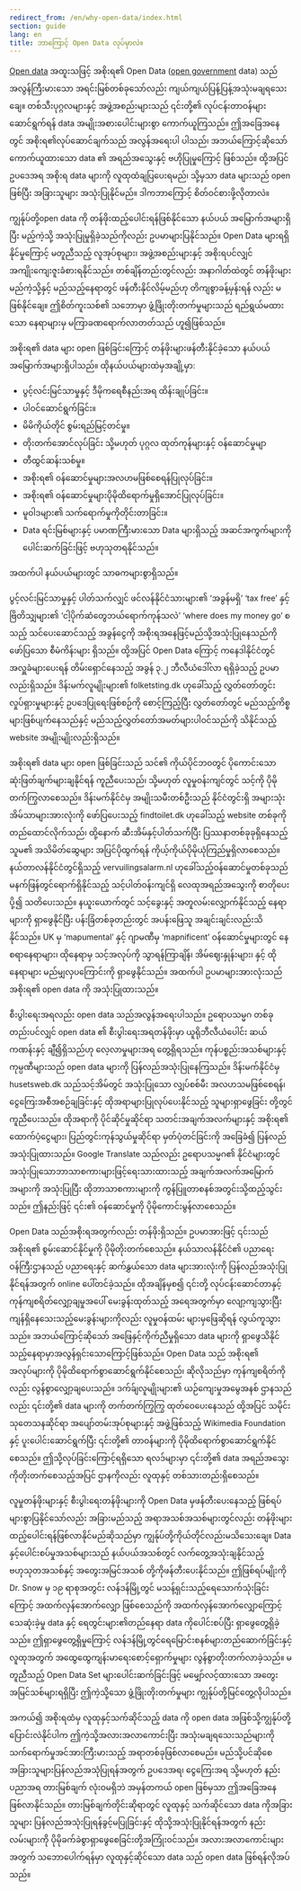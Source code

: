 ```yaml
---
redirect_from: /en/why-open-data/index.html
section: guide
lang: en
title: ဘာကြောင့် Open Data လုပ်မှာလဲ။
---
```

[Open data](/glossary/en/terms/open-data/) အထူးသဖြင့် အစိုးရ၏ Open Data ([open government](/glossary/en/terms/open-government/) data) သည် အလွန်ကြီးမားသော အရင်းမြစ်တစ်ခုသော်လည်း ကျယ်ကျယ်ပြန့်ပြန့်အသုံးမချရသေးချေ။ တစ်သီးပုဂ္ဂလများနှင့် အဖွဲ့အစည်းများသည် ၎င်းတို့၏ လုပ်ငန်းတာဝန်များဆောင်ရွက်ရန် data အမျိုးအစားပေါင်းများစွာ ကောက်ယူကြသည်။ ဤအခြေအနေတွင် အစိုးရ၏လုပ်ဆောင်ချက်သည် အလွန်အရေးပါ ပါသည်၊ အဘယ်ကြောင့်ဆိုသော် ကောက်ယူထားသော data ၏ အရည်အသွေးနှင့် ဗဟိုပြုမှုကြောင့် ဖြစ်သည်။ ထို့အပြင် ဥပဒေအရ အစိုးရ data များကို လူထုထံချပြပေးရမည်၊ သို့မှသာ data များသည် open ဖြစ်ပြီး အခြားသူများ အသုံးပြုနိုင်မည်။ ဒါကဘာကြောင့် စိတ်ဝင်စားဖို့လိုတာလဲ။ 

ကျွန်ုပ်တို့open data ကို တန်ဖိုးထည့်ပေါင်းရန်ဖြစ်နိုင်သော နယ်ပယ် အမြောက်အများရှိပြီး မည့်ကဲ့သို့ အသုံးပြုမှုရှိခဲ့သည်ကိုလည်း ဥပမာများပြနိုင်သည်။ Open Data များရရှိနိုင်မှုကြောင့် မတူညီသည့် လူအုပ်စုများ၊ အဖွဲ့အစည်းများနှင့် အစိုးရပင်လျှင် အကျိုးကျေးဇူးခံစားရနိုင်သည်။ တစ်ချိန်တည်းတွင်လည်း အနာဂါတ်ထဲတွင် တန်ဖိုးများ မည်ကဲ့သို့နှင့် မည်သည့်နေရာတွင် ဖန်တီးနိုင်လိမ့်မည်ဟု တိကျစွာခန့်မှန်းရန် လည်း မဖြစ်နိုင်ချေ။ ဤစိတ်ကူးသစ်၏ သဘောမှာ ဖွံ့ဖြိုးတိုးတက်မှုများသည် ရည်ရွယ်မထားသော နေရာများမှ မကြာခဏရောက်လာတတ်သည် ဟူ၍ဖြစ်သည်။

အစိုးရ၏ data များ open ဖြစ်ခြင်းကြောင့် တန်ဖိုးများဖန်တီးနိုင်ခဲ့သော နယ်ပယ်အမြောက်အများရှိပါသည်။ ထိုနယ်ပယ်များထဲမှအချို့မှာ:

-   ပွင့်လင်းမြင်သာမှုနှင့် ဒီမိုကရေစီနည်းအရ ထိန်းချုပ်ခြင်း။
-   ပါဝင်ဆောင်ရွက်ခြင်း။
-   မိမိကိုယ်တိုင် စွမ်းရည်မြင့်တင်မှု။
-   တိုးတက်အောင်လုပ်ခြင်း သို့မဟုတ် ပုဂ္ဂလ ထုတ်ကုန်များနှင့် ဝန်ဆောင်မှုမျာ
-   တီထွင်ဆန်းသစ်မှု။
-   အစိုးရ၏ ဝန်ဆောင်မှုများအလဟမဖြစ်စေရန်ပြုလုပ်ခြင်း။
-   အစိုးရ၏ ဝန်ဆောင်မှုများပိုမိုထိရောက်မှုရှိအောင်ပြုလုပ်ခြင်း။
-   မူဝါဒများ၏ သက်ရောက်မှုကိုတိုင်းတာခြင်း။
-   Data ရင်းမြစ်များနှင့် ပမာဏကြီးမားသော Data များရှိသည့် 
အဆင်အကွက်များကိုပေါင်းဆက်ခြင်းဖြင့် ဗဟုသုတရနိုင်သည်။ 

အထက်ပါ နယ်ပယ်များတွင် သာဓကများစွာရှိသည်။  

ပွင့်လင်းမြင်သာမှုနှင့် ပါတ်သက်လျှင် ဖင်လန်နိုင်ငံသားများ၏ ‘အခွန်မရှိ’  ‘tax free’ နှင့် ဗြိတိသျှများ၏ ‘ငါ့ပိုက်ဆံတွေဘယ်ရောက်ကုန်သလဲ’ ‘where does my money go’ စသည့် သင်ပေးဆောင်သည့် အခွန်ငွေကို အစိုးရအနေဖြင့်မည်သို့အသုံးပြုနေသည်ကို ဖော်ပြသော စီမံကိန်းများ ရှိသည်။ ထို့အပြင် Open Data ကြောင့် ကနေဒါနိုင်ငံတွင်  အလှူခံများပေးရန် တိမ်းရှောင်နေသည့် အခွန် ၃.၂ ဘီလီယံဒေါ်လာ ရရှိခဲ့သည့် ဥပမာလည်းရှိသည်။ ဒိန်းမက်လူမျိုးများ၏ folketsting.dk ဟုခေါ်သည့် လွှတ်တော်တွင်းလှုပ်ရှားမှုများနှင့် ဥပဒေပြုရေးဖြစ်စဉ်ကို စောင့်ကြည့်ပြီး လွှတ်တော်တွင် မည်သည့်ကိစ္စများဖြစ်ပျက်နေသည်နှင့် မည်သည့်လွှတ်တော်အမတ်များပါဝင်သည်ကို သိနိုင်သည့် website အမျိုးမျိုးလည်းရှိသည်။ 

အစိုးရ၏ data များ open ဖြစ်ခြင်းသည် သင်၏ ကိုယ်ပိုင်ဘဝတွင် ပိုကောင်းသော ဆုံးဖြတ်ချက်များချနိုင်ရန် ကူညီပေးသည်၊ သို့မဟုတ် လူမှုဝန်းကျင်တွင် သင့်ကို ပိုမိုတက်ကြွလာစေသည်။ ဒိန်းမက်နိုင်ငံမှ အမျိုးသမီးတစ်ဦးသည် နိုင်ငံတွင်းရှိ အများသုံးအိမ်သာများအားလုံးကို ဖော်ပြပေးသည့် findtoilet.dk ဟုခေါ်သည့် website တစ်ခုကိုတည်ထောင်လိုက်သည်၊ ထို့နောက် ဆီးအိမ်နှင့်ပါတ်သက်ပြီး ပြဿနာတစ်ခုခုရှိနေသည့် သူမ၏ အသိမိတ်ဆွေများ အပြင်ပိုထွက်ရန် ကိုယ့်ကိုယ်ပိုမိုယုံကြည်မှုရှိလာစေသည်။ နယ်တာလန်နိုင်ငံတွင်ရှိသည့် vervuilingsalarm.nl ဟုခေါ်သည့်ဝန်ဆောင်မှုတစ်ခုသည် မနက်ဖြန်တွင်ရောက်ရှိနိုင်သည့်  သင့်ပါတ်ဝန်းကျင်ရှိ လေထုအရည်အသွေးကို စာတိုပေးပို့၍ သတိပေးသည်။ နယူးယောက်တွင် သင့်ခွေးနှင့် အတူလမ်းလျှောက်နိုင်သည့် နေရာများကို ရှာဖွေနိုင်ပြီး ပန်းခြံတစ်ခုတည်းတွင် အပန်းဖြေသူ အချင်းချင်းလည်းသိနိုင်သည်။ UK မှ ‘mapumental’ နှင့် ဂျာမဏီမှ ‘mapnificent’ ဝန်ဆောင်မှုများတွင် နေစရာနေရာများ၊ ထိုနေရာမှ သင့်အလုပ်ကို သွာရန်ကြာချိန်၊ အိမ်ဈေးနှုန်းများ၊ နှင့် ထိုနေရာများ မည်မျှလှပကြောင်းကို ရှာဖွေနိုင်သည်။ အထက်ပါ ဥပမာများအားလုံးသည် အစိုးရ၏ open data ကို အသုံးပြုထားသည်။ 

စီးပွါးရေးအရလည်း open data သည်အလွန်အရေးပါသည်။ ဥရောပသမ္မဂ တစ်ခုတည်းပင်လျှင် open data ၏ စီးပွါးရေးအရတန်ဖိုးမှာ ယူရိုဘီလီယံပေါင်း ဆယ်ကဏန်းနှင့် ချီ၍ရှိသည်ဟု လေ့လာမှုများအရ တွေ့ရှိရသည်။ ကုန်ပစ္စည်းအသစ်များနှင့် ကုမ္ပဏီများသည် open data များကို ပြန်လည်အသုံးပြုနေကြသည်။ ဒိန်းမက်နိုင်ငံမှ husetsweb.dk သည်သင့်အိမ်တွင် အသုံးပြုသော လျှပ်စစ်မီး အလဟသမဖြစ်စေရန်၊ ငွေကြေးအစီအစဉ်ချခြင်းနှင့် ထိုအရာများပြုလုပ်ပေးနိုင်သည့် သူများရှာဖွေခြင်း တို့တွင်ကူညီပေးသည်။ ထိုအရာကို ပိုင်ဆိုင်မှုဆိုင်ရာ သတင်းအချက်အလက်များနှင့် အစိုးရ၏ ထောက်ပံ့ငွေများ၊ ပြည်တွင်းကုန်သွယ်မှုဆိုင်ရာ မှတ်ပုံတင်ခြင်းကို အခြေခံ၍ ပြန်လည်အသုံးပြုထားသည်။ Google Translate သည်လည်း ဥရောပသမ္မဂ၏ နိုင်ငံများတွင်အသုံးပြုသောဘာသာစကားများဖြင့်ရေးသားထားသည့်  အချက်အလက်အမြောက်အများကို အသုံးပြုပြီး ထိုဘာသာစကားများကို ကွန်ပြူတာစနစ်အတွင်းသို့ထည့်သွင်းသည်။ ဤနည်းဖြင့် ၎င်း၏ ဝန်ဆောင်မှုကို ပိုမိုကောင်းမွန်လာစေသည်။ 

Open Data သည်အစိုးရအတွက်လည်း တန်ဖိုးရှိသည်။ ဥပမာအားဖြင့် ၎င်းသည် အစိုးရ၏ စွမ်းဆောင်နိုင်မှုကို ပိုမိုတိုးတက်စေသည်။ နယ်သာလန်နိုင်ငံ၏ ပညာရေးဝန်ကြီးဌာနသည် ပညာရေးနှင့် ဆက်နွှယ်သော data များအားလုံးကို ပြန်လည်အသုံးပြုနိုင်ရန်အတွက် online ပေါ်တင်ခဲ့သည်။ ထိုအချိန်မှစ၍ ၎င်းတို့ လုပ်ငန်းဆောင်တာနှင့် ကုန်ကျစရိတ်လျှော့ချမှုအပေါ် မေးခွန်းထုတ်သည့် အရေအတွက်မှာ လျော့ကျသွားပြီး ကျန်ရှိနေသေးသည့်မေးခွန်းများကိုလည်း လူမှုဝန်ထမ်း များမှဖြေဆိုရန် လွယ်ကူသွားသည်။ အဘယ်ကြောင့်ဆိုသော် အဖြေနှင့်ကိုက်ညီမှုရှိသော data များကို ရှာဖွေသိနိုင်သည့်နေရာမှာအလွန်ရှင်းသောကြောင့်ဖြစ်သည်။ Open Data သည် အစိုးရ၏ အလုပ်များကို ပိုမိုထိရောက်စွာဆောင်ရွက်နိုင်စေသည်၊ ဆိုလိုသည်မှာ ကုန်ကျစရိတ်ကိုလည်း လွန်စွာလျှော့ချပေးသည်။ ဒက်ခ်ျလူမျိုးများ၏ ယဉ်ကျေးမှုအမွေအနစ် ဌာနသည်လည်း ၎င်းတို့၏ data များကို တက်တက်ကြွကြွ ထုတ်ဝေပေးနေသည် ထို့အပြင် သမိုင်းသုတေသနဆိုင်ရာ အပျော်တမ်းအုပ်စုများနှင့် အဖွဲ့ဖြစ်သည့် Wikimedia Foundation နှင့် ပူးပေါင်းဆောင်ရွက်ပြီး ၎င်းတို့၏ တာဝန်များကို ပိုမိုထိရောက်စွာဆောင်ရွက်နိုင်စေသည်။ ဤသို့လုပ်ခြင်းကြောင့်ရရှိသော ရလဒ်များမှာ ၎င်းတို့၏ data အရည်အသွေးကိုတိုးတက်စေသည့်အပြင် ဌာနကိုလည်း လူထုနှင့် တစ်သားတည်းရှိစေသည်။ 

လူမှုတန်ဖိုးများနှင့် စီးပွါးရေးတန်ဖိုးများကို Open Data မှဖန်တီးပေးနေသည့် ဖြစ်ရပ်များစွာပြနိုင်သော်လည်း အခြားမည်သည့် အရာအသစ်အသစ်များတွင်လည်း တန်ဖိုးများထည့်ပေါင်းရန်ဖြစ်လာနိုင်မည်ဆိုသည်မှာ ကျွန်ုပ်တို့ကိုယ်တိုင်လည်းမသိသေးချေ။ Data နှင့်ပေါင်းစပ်မှုအသစ်များသည် နယ်ပယ်အသစ်တွင် လက်တွေ့အသုံးချနိုင်သည့် ဗဟုသုတအသစ်နှင့် အတွေးအမြင်အသစ် တို့ကိုဖန်တီးပေးနိုင်သည်။ ဤဖြစ်ရပ်မျိုးကို Dr. Snow မှ ၁၉ ရာစုအတွင်း လန်ဒန်မြို့တွင် မသန့်ရှင်းသည့်ရေသောက်သုံးခြင်းကြောင့် အထက်လှန်အောက်လျှော ဖြစ်စေသည်ကို အထက်လှန်အောက်လျှောကြောင့် သေဆုံးခဲ့မှု data နှင့် ရေတွင်းများ၏တည်နေရာ data ကိုပေါင်းစပ်ပြီး ရှာဖွေတွေ့ရှိခဲ့သည်။  ဤရှာဖွေတွေ့ရှိမှုကြောင့် လန်ဒန်မြို့တွင်ရေမြောင်းစနစ်များတည်ဆောက်ခြင်းနှင့် လူထုအတွက် အထွေထွေကျန်းမာရေးစောင့်ရှောက်မှုများ လွန်စွာတိုးတက်လာခဲ့သည်။ မတူညီသည့် Open Data Set များပေါင်းဆက်ခြင်းဖြင့် မမျှော်လင့်ထားသော အတွေးအမြင်သစ်များရရှိပြီး ဤကဲ့သို့သော ဖွံ့ဖြိုးတိုးတက်မှုများ ကျွန်ုပ်တို့မြင်တွေ့လိုပါသည်။ 

အကယ်၍ အစိုးရထံမှ လူထုနှင့်သက်ဆိုင်သည့် data ကို open data အဖြစ်သို့ကျွန်ုပ်တို့ပြောင်းလဲနိုင်ပါက ဤကဲ့သို့အလားအလာကောင်းပြီး အသုံးမချရသေးသည်များကို သက်ရောက်မှုအင်အားကြီးမားသည့် အရာတစ်ခုဖြစ်လာစေမည်။ မည်သို့ပင်ဆိုစေ အခြားသူများပြန်လည်အသုံပြုရန်အတွက်  ဥပဒေအရ၊ ငွေကြေးအရ သို့မဟုတ် နည်းပညာအရ တားမြစ်ချက် လုံးဝမရှိဘဲ အမှန်တကယ် open ဖြစ်မှသာ ဤအခြေအနေဖြစ်လာနိုင်သည်။ တားမြစ်ချက်တိုင်းဆိုရာတွင် လူထုနှင့် သက်ဆိုင်သော data ကိုအခြားသူများ ပြန်လည်အသုံးပြုရန်ခွင့်မပြုခြင်းနှင့် ထိုသို့အသုံးပြုနိုင်ရန်အတွက် နည်းလမ်းများကို ပိုမိုခက်ခဲစွာရှာဖွေစေခြင်းတို့အကြုံးဝင်သည်။ အလားအလာကောင်းများအတွက် သဘောပေါက်ရန်မှာ လူထုနှင့်ဆိုင်သော data သည် open data ဖြစ်ရန်လိုအပ်သည်။ 
